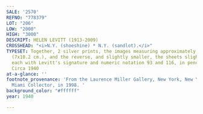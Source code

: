 ```yaml
---
SALE: '2570'
REFNO: "778379"
LOT: "206"
LOW: "2000"
HIGH: "3000"
DESCRIPT: HELEN LEVITT (1913-2009)
CROSSHEAD: "<i>N.Y. (shoeshine) * N.Y. (sandlot).</i>"
TYPESET: Together, 2 silver prints, the images measuring approximately 2¾x4 inches
  (7x10.2 cm.), and the reverse, and slightly smaller, the sheets slightly larger,
  each with Levitt's signature and numeric notation 93 and 116, in pencil, on verso.
  Circa 1940
at-a-glance: ''
footnote_provenance: 'From the Laurence Miller Gallery, New York, New York; to a private
  Miami Collector, in 1998. '
background_color: "#ffffff"
year: 1940

---
```

